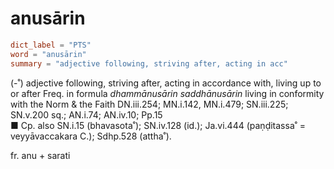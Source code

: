 # anusārin

``` toml
dict_label = "PTS"
word = "anusārin"
summary = "adjective following, striving after, acting in acc"
```

(\-˚) adjective following, striving after, acting in accordance with, living up to or after Freq. in formula *dhammānusārin saddhānusārin* living in conformity with the Norm & the Faith DN.iii.254; MN.i.142, MN.i.479; SN.iii.225; SN.v.200 sq.; AN.i.74; AN.iv.10; Pp.15  
■ Cp. also SN.i.15 (bhavasota˚); SN.iv.128 (id.); Ja.vi.444 (paṇḍitassa˚ = veyyāvaccakara C.); Sdhp.528 (attha˚).

fr. anu \+ sarati

